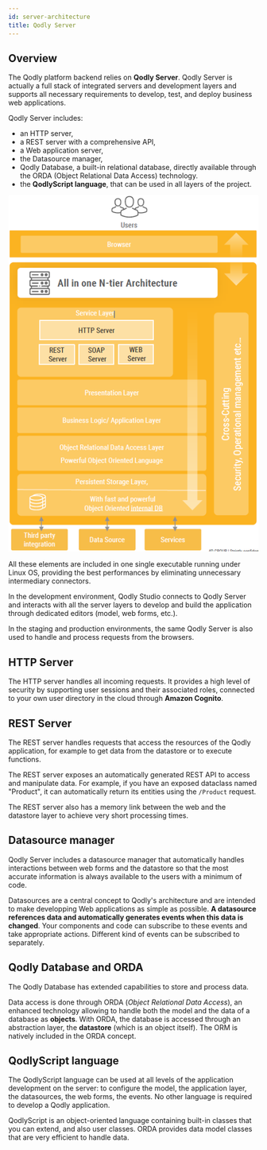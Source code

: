 ```yaml
---
id: server-architecture
title: Qodly Server
---
```


## Overview


The Qodly platform backend relies on **Qodly Server**. Qodly Server is actually a full stack of integrated servers and development layers and supports all necessary requirements to develop, test, and deploy business web applications. 

Qodly Server includes:

- an HTTP server,
- a REST server with a comprehensive API,
- a Web application server,
- the Datasource manager,
- Qodly Database, a built-in relational database, directly available through the ORDA (Object Relational Data Access) technology. 
- the **QodlyScript language**, that can be used in all layers of the project. 


![full stack of servers](img/full-stack.png)



All these elements are included in one single executable running under Linux OS, providing the best performances by eliminating unnecessary intermediary connectors.

In the development environment, Qodly Studio connects to Qodly Server and interacts with all the server layers to develop and build the application through dedicated editors (model, web forms, etc.).

In the staging and production environments, the same Qodly Server is also used to handle and process requests from the browsers. 

## HTTP Server

The HTTP server handles all incoming requests. It provides a high level of security by supporting user sessions and their associated roles, connected to your own user directory in the cloud through **Amazon Cognito**. 

## REST Server

The REST server handles requests that access the resources of the Qodly application, for example to get data from the datastore or to execute functions.

The REST server exposes an automatically generated REST API to access and manipulate data. For example, if you have an exposed dataclass named "Product", it can automatically return its entities using the `/Product` request. 

The REST server also has a memory link between the web and the datastore layer to achieve very short processing times.

## Datasource manager

Qodly Server includes a datasource manager that automatically handles interactions between web forms and the datastore so that the most accurate information is always available to the users with a minimum of code. 

Datasources are a central concept to Qodly's architecture and are intended to make developping Web applications as simple as possible. **A datasource references data and automatically generates events when this data is changed**. Your components and code can subscribe to these events and take appropriate actions. Different kind of events can be subscribed to separately.


## Qodly Database and ORDA

The Qodly Database has extended capabilities to store and process data. 

Data access is done through ORDA (*Object Relational Data Access*), an enhanced technology allowing to handle both the model and the data of a database as **objects**. With ORDA, the database is accessed through an abstraction layer, the **datastore** (which is an object itself). The ORM is natively included in the ORDA concept. 


## QodlyScript language

The QodlyScript language can be used at all levels of the application development on the server: to configure the model, the application layer, the datasources, the web forms, the events. No other language is required to develop a Qodly application. 

QodlyScript is an object-oriented language containing built-in classes that you can extend, and also user classes. ORDA provides data model classes that are very efficient to handle data.  


